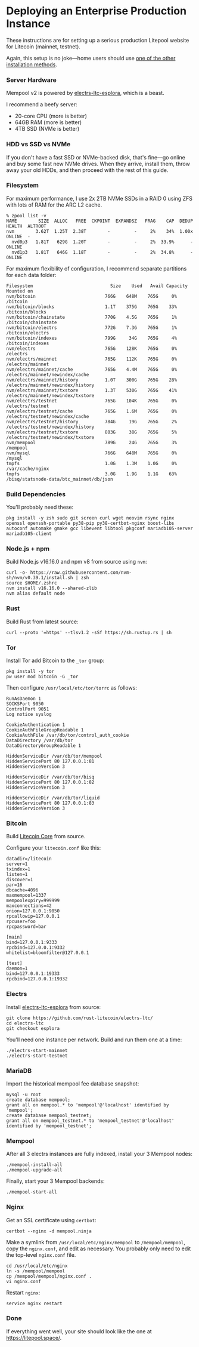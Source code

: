# Deploying an Enterprise Production Instance

These instructions are for setting up a serious production Litepool website for Litecoin (mainnet, testnet).

Again, this setup is no joke—home users should use [one of the other installation methods](../#installation-methods).

### Server Hardware

Mempool v2 is powered by [electrs-ltc-esplora](https://github.com/rust-litecoin/electrs-ltc/tree/esplora), which is a beast.

I recommend a beefy server:

- 20-core CPU (more is better)
- 64GB RAM (more is better)
- 4TB SSD (NVMe is better)

### HDD vs SSD vs NVMe

If you don't have a fast SSD or NVMe-backed disk, that's fine—go online and buy some fast new NVMe drives. When they arrive, install them, throw away your old HDDs, and then proceed with the rest of this guide.

### Filesystem

For maximum performance, I use 2x 2TB NVMe SSDs in a RAID 0 using ZFS with lots of RAM for the ARC L2 cache.

```
% zpool list -v
NAME        SIZE  ALLOC   FREE  CKPOINT  EXPANDSZ   FRAG    CAP  DEDUP    HEALTH  ALTROOT
nvm        3.62T  1.25T  2.38T        -         -     2%    34%  1.00x    ONLINE  -
  nvd0p3   1.81T   629G  1.20T        -         -     2%  33.9%      -  ONLINE
  nvd1p3   1.81T   646G  1.18T        -         -     2%  34.8%      -  ONLINE
```

For maximum flexibility of configuration, I recommend separate partitions for each data folder:

```
Filesystem                             Size    Used   Avail Capacity  Mounted on
nvm/bitcoin                          766G    648M    765G     0%    /bitcoin
nvm/bitcoin/blocks                   1.1T    375G    765G    33%    /bitcoin/blocks
nvm/bitcoin/chainstate               770G    4.5G    765G     1%    /bitcoin/chainstate
nvm/bitcoin/electrs                  772G    7.3G    765G     1%    /bitcoin/electrs
nvm/bitcoin/indexes                  799G     34G    765G     4%    /bitcoin/indexes
nvm/electrs                          765G    128K    765G     0%    /electrs
nvm/electrs/mainnet                  765G    112K    765G     0%    /electrs/mainnet
nvm/electrs/mainnet/cache            765G    4.4M    765G     0%    /electrs/mainnet/newindex/cache
nvm/electrs/mainnet/history          1.0T    300G    765G    28%    /electrs/mainnet/newindex/history
nvm/electrs/mainnet/txstore          1.3T    530G    765G    41%    /electrs/mainnet/newindex/txstore
nvm/electrs/testnet                  765G    104K    765G     0%    /electrs/testnet
nvm/electrs/testnet/cache            765G    1.6M    765G     0%    /electrs/testnet/newindex/cache
nvm/electrs/testnet/history          784G     19G    765G     2%    /electrs/testnet/newindex/history
nvm/electrs/testnet/txstore          803G     38G    765G     5%    /electrs/testnet/newindex/txstore
nvm/mempool                          789G     24G    765G     3%    /mempool
nvm/mysql                            766G    648M    765G     0%    /mysql
tmpfs                                1.0G    1.3M    1.0G     0%    /var/cache/nginx
tmpfs                                3.0G    1.9G    1.1G    63%    /bisq/statsnode-data/btc_mainnet/db/json
```

### Build Dependencies

You'll probably need these:

```
pkg install -y zsh sudo git screen curl wget neovim rsync nginx openssl openssh-portable py38-pip py38-certbot-nginx boost-libs autoconf automake gmake gcc libevent libtool pkgconf mariadb105-server mariadb105-client
```

### Node.js + npm

Build Node.js v16.16.0 and npm v8 from source using `nvm`:

```
curl -o- https://raw.githubusercontent.com/nvm-sh/nvm/v0.39.1/install.sh | zsh
source $HOME/.zshrc
nvm install v16.16.0 --shared-zlib
nvm alias default node
```

### Rust

Build Rust from latest source:

```
curl --proto '=https' --tlsv1.2 -sSf https://sh.rustup.rs | sh
```

### Tor

Install Tor add Bitcoin to the `_tor` group:

```
pkg install -y tor
pw user mod bitcoin -G _tor
```

Then configure `/usr/local/etc/tor/torrc` as follows:

```
RunAsDaemon 1
SOCKSPort 9050
ControlPort 9051
Log notice syslog

CookieAuthentication 1
CookieAuthFileGroupReadable 1
CookieAuthFile /var/db/tor/control_auth_cookie
DataDirectory /var/db/tor
DataDirectoryGroupReadable 1

HiddenServiceDir /var/db/tor/mempool
HiddenServicePort 80 127.0.0.1:81
HiddenServiceVersion 3

HiddenServiceDir /var/db/tor/bisq
HiddenServicePort 80 127.0.0.1:82
HiddenServiceVersion 3

HiddenServiceDir /var/db/tor/liquid
HiddenServicePort 80 127.0.0.1:83
HiddenServiceVersion 3
```

### Bitcoin

Build [Litecoin Core](https://github.com/litecoin-project/litecoin) from source.

Configure your `litecoin.conf` like this:

```
datadir=/litecoin
server=1
txindex=1
listen=1
discover=1
par=16
dbcache=4096
maxmempool=1337
mempoolexpiry=999999
maxconnections=42
onion=127.0.0.1:9050
rpcallowip=127.0.0.1
rpcuser=foo
rpcpassword=bar

[main]
bind=127.0.0.1:9333
rpcbind=127.0.0.1:9332
whitelist=bloomfilter@127.0.0.1

[test]
daemon=1
bind=127.0.0.1:19333
rpcbind=127.0.0.1:19332
```

### Electrs

Install [electrs-ltc-esplora](https://github.com/rust-litecoin/electrs-ltc/tree/esplora) from source:

```
git clone https://github.com/rust-litecoin/electrs-ltc/
cd electrs-ltc
git checkout esplora
```

You'll need one instance per network. Build and run them one at a time:

```
./electrs-start-mainnet
./electrs-start-testnet
```

### MariaDB

Import the historical mempool fee database snapshot:

```
mysql -u root
create database mempool;
grant all on mempool.* to 'mempool'@'localhost' identified by 'mempool';
create database mempool_testnet;
grant all on mempool_testnet.* to 'mempool_testnet'@'localhost' identified by 'mempool_testnet';
```

### Mempool

After all 3 electrs instances are fully indexed, install your 3 Mempool nodes:

```
./mempool-install-all
./mempool-upgrade-all
```

Finally, start your 3 Mempool backends:

```
./mempool-start-all
```

### Nginx

Get an SSL certificate using `certbot`:

```
certbot --nginx -d mempool.ninja
```

Make a symlink from `/usr/local/etc/nginx/mempool` to `/mempool/mempool`, copy the `nginx.conf`, and edit as necessary. You probably only need to edit the top-level `nginx.conf` file.

```
cd /usr/local/etc/nginx
ln -s /mempool/mempool
cp /mempool/mempool/nginx.conf .
vi nginx.conf
```

Restart `nginx`:

```
service nginx restart
```

### Done

If everything went well, your site should look like the one at https://litepool.space/.
